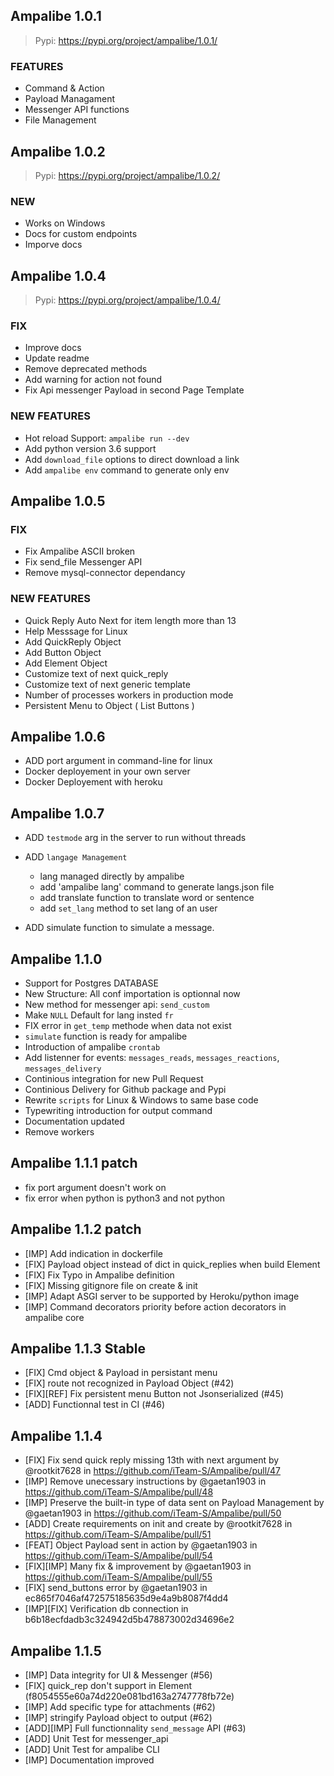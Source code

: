 ## Ampalibe 1.0.1

> Pypi: https://pypi.org/project/ampalibe/1.0.1/

### FEATURES

- Command & Action 
- Payload Managament
- Messenger API functions
- File Management 


## Ampalibe 1.0.2

> Pypi: https://pypi.org/project/ampalibe/1.0.2/

### NEW

- Works on Windows
- Docs for custom endpoints
- Imporve docs


## Ampalibe 1.0.4

> Pypi: https://pypi.org/project/ampalibe/1.0.4/

### FIX 

- Improve docs
- Update readme
- Remove deprecated methods
- Add warning for action not found
- Fix Api  messenger Payload in second Page Template

### NEW  FEATURES

- Hot reload Support: `ampalibe run --dev`
- Add  python version 3.6 support 
- Add `download_file` options to direct download a link
- Add `ampalibe env` command to generate only env


## Ampalibe 1.0.5

### FIX 

- Fix Ampalibe ASCII broken
- Fix send_file Messenger API
- Remove mysql-connector dependancy


### NEW FEATURES

- Quick Reply Auto Next for item length more than 13
- Help Messsage for Linux
- Add QuickReply Object
- Add Button Object
- Add Element Object
- Customize text of next quick_reply
- Customize text of next generic template
- Number of processes workers in production mode
- Persistent Menu to Object ( List Buttons )



## Ampalibe 1.0.6

- ADD port argument in command-line for linux
- Docker deployement in your own server
- Docker Deployement with heroku 


## Ampalibe 1.0.7

- ADD `testmode` arg in the server to run without threads 
- ADD `langage Management`
    - lang managed directly by ampalibe
    - add 'ampalibe lang' command to generate langs.json file
    - add translate function to translate word or sentence
    - add `set_lang` method to set lang of an user 

- ADD simulate function to simulate a message.



## Ampalibe 1.1.0

- Support for Postgres DATABASE
- New Structure: All conf importation is optionnal now
- New method for messenger api: `send_custom`
- Make `NULL` Default for lang insted `fr`
- FIX error in `get_temp` methode when data not exist
- `simulate` function is ready for ampalibe 
- Introduction of ampalibe `crontab` 
- Add listenner for events: `messages_reads`, `messages_reactions`, `messages_delivery`
- Continious integration for new Pull Request 
- Continious Delivery for Github package and Pypi 
- Rewrite `scripts` for Linux & Windows to same base code 
- Typewriting introduction for output command
- Documentation updated
- Remove workers


## Ampalibe 1.1.1 patch

- fix port argument doesn't work on 
- fix error when python is python3 and not python

## Ampalibe 1.1.2 patch

- [IMP] Add indication in dockerfile
- [FIX] Payload object instead of dict in quick_replies when build Element
- [FIX] Fix Typo in Ampalibe definition
- [FIX] Missing gitignore file on create & init
- [IMP] Adapt ASGI server to be supported by Heroku/python image
- [IMP] Command decorators priority before action decorators in ampalibe core


## Ampalibe 1.1.3 Stable

- [FIX] Cmd object & Payload in persistant menu 
- [FIX] route not recognized in Payload Object (#42) 
- [FIX][REF] Fix persistent menu Button not Jsonserialized (#45) 
- [ADD] Functionnal test in CI (#46) 


## Ampalibe 1.1.4 

* [FIX] Fix send quick reply missing 13th with next argument by @rootkit7628 in https://github.com/iTeam-S/Ampalibe/pull/47
* [IMP] Remove unecessary instructions by @gaetan1903 in https://github.com/iTeam-S/Ampalibe/pull/48
* [IMP] Preserve the built-in type of data sent on Payload Management by @gaetan1903 in https://github.com/iTeam-S/Ampalibe/pull/50
* [ADD] Create requirements on init and create by @rootkit7628 in https://github.com/iTeam-S/Ampalibe/pull/51
* [FEAT] Object Payload sent in action by @gaetan1903 in https://github.com/iTeam-S/Ampalibe/pull/54
* [FIX][IMP] Many fix & improvement by @gaetan1903 in https://github.com/iTeam-S/Ampalibe/pull/55
* [FIX] send_buttons error by @gaetan1903 in ec865f7046af472575185635d9e4a9b8087f4dd4
* [IMP][FIX] Verification db connection in b6b18ecfdadb3c324942d5b478873002d34696e2


## Ampalibe 1.1.5

* [IMP] Data integrity for UI & Messenger (#56) 
* [FIX] quick_rep don't support in Element (f8054555e60a74d220e081bd163a2747778fb72e)
* [IMP] Add specific type for attachments (#62) 
* [IMP] stringify Payload object to output (#62) 
* [ADD][IMP] Full functionnality `send_message` API (#63)
* [ADD] Unit Test for messenger_api 
* [ADD] Unit Test for ampalibe CLI
* [IMP] Documentation improved